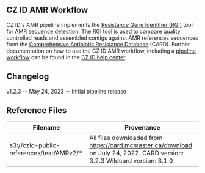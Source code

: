 ## CZ ID AMR Workflow

CZ ID's AMR pipeline implements the [Resistance Gene Identifier (RGI)](https://github.com/arpcard/rgi) tool for AMR sequence detection. The RGI tool is used to compare quality controlled reads and assembled contigs against AMR references sequences from the [Comprehensive Antibiotic Resistance Database](https://card.mcmaster.ca/) (CARD).  Further documentation on how to use the CZ ID AMR workflow, including a [pipeline workflow](https://chanzuckerberg.zendesk.com/hc/en-us/articles/15091031482644-AMR-Pipeline-Workflow) can be found in the [CZ ID help center](https://chanzuckerberg.zendesk.com/hc/en-us/categories/15001531592980-Antimicrobial-Resistance-Analysis).

## Changelog

v1.2.3 -- May 24, 2023 -- Initial pipeline release

## Reference Files

Filename | Provenance 
---------|-----------
s3://czid-public-references/test/AMRv2/* | All files downloaded from https://card.mcmaster.ca/download on July 24, 2022. CARD version: 3.2.3 Wildcard version: 3.1.0